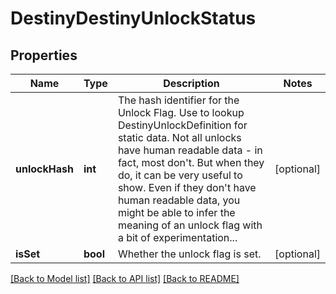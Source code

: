 # DestinyDestinyUnlockStatus

## Properties
Name | Type | Description | Notes
------------ | ------------- | ------------- | -------------
**unlockHash** | **int** | The hash identifier for the Unlock Flag. Use to lookup DestinyUnlockDefinition for static data. Not all unlocks have human readable data - in fact, most don&#39;t. But when they do, it can be very useful to show. Even if they don&#39;t have human readable data, you might be able to infer the meaning of an unlock flag with a bit of experimentation... | [optional] 
**isSet** | **bool** | Whether the unlock flag is set. | [optional] 

[[Back to Model list]](../README.md#documentation-for-models) [[Back to API list]](../README.md#documentation-for-api-endpoints) [[Back to README]](../README.md)


